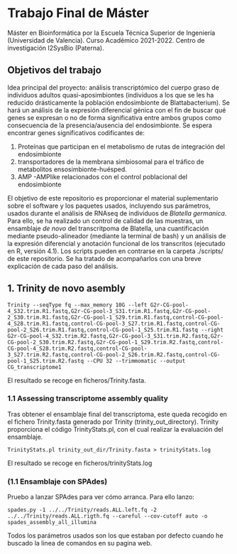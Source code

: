# **Trabajo Final de Máster**

Máster en Bioinformática por la Escuela Técnica Superior de Ingeniería (Universidad de Valencia). Curso Académico 2021-2022. 
Centro de investigación I2SysBio (Paterna).
                                                                                            

## Objetivos del trabajo

Idea principal del proyecto: análisis transcriptómico del cuerpo graso de individuos adultos quasi-aposimbiontes (individuos a los que se les ha reducido drásticamente la población endosimbionte de  Blattabacterium). Se hará un análisis de la expresión diferencial génica con el fin de buscar qué genes se expresan o no de forma significativa entre ambos grupos como consecuencia de la presencia/ausencia del endosimbionte. Se espera encontrar genes significativos codificantes de:  
1. Proteínas que participan en el metabolismo de rutas de integración del endosimbionte    
2. transportadores de la membrana simbiosomal para el tráfico de metabolitos ensosimbionte-huésped.  
3. AMP -AMPlike relacionados con el control poblacional del endosimbionte  

El objetivo de este repositorio es proporcionar el material suplementario sobre el software y los paquetes usados, incluyendo sus parámetros, usados durante el análisis de RNAseq de individuos de *Blatella germanica*. 
Para ello, se ha realizado un control de calidad de las muestras, un ensamblaje *de novo* del transcritpoma de Blatella, una cuantificación mediante pseudo-alineador (mediante la terminal de bash) y un análisis de la expresión diferencial y anotación funcional de los transcritos (ejecutado en R, versión 4.1). Los scripts pueden en contrarse en la carpeta ./scripts/ de este repositorio. Se ha tratado de acompañarlos con una breve explicación de cada paso del análisis. 

## 1. Trinity de novo asembly
```
Trinity --seqType fq --max_memory 10G --left G2r-CG-pool-4_S32.trim.R1.fastq,G2r-CG-pool-3_S31.trim.R1.fastq,G2r-CG-pool-2_S30.trim.R1.fastq,G2r-CG-pool-1_S29.trim.R1.fastq,control-CG-pool-4_S28.trim.R1.fastq,control-CG-pool-3_S27.trim.R1.fastq,control-CG-pool-2_S26.trim.R1.fastq,control-CG-pool-1_S25.trim.R1.fastq --right G2r-CG-pool-4_S32.trim.R2.fastq,G2r-CG-pool-3_S31.trim.R2.fastq,G2r-CG-pool-2_S30.trim.R2.fastq,G2r-CG-pool-1_S29.trim.R2.fastq,control-CG-pool-4_S28.trim.R2.fastq,control-CG-pool-3_S27.trim.R2.fastq,control-CG-pool-2_S26.trim.R2.fastq,control-CG-pool-1_S25.trim.R2.fastq --CPU 32 --trimmomatic --output CG_transcriptome1
```
El resultado se recoge en ficheros/Trinity.fasta. 

### 1.1 Assessing transcriptome assembly quality
Tras obtener el ensamblaje final del transcriptoma, este queda recogido en el fichero Trinity.fasta generado por Trinity (trinity_out_directory). Trinity proporciona el código TrinityStats.pl, con el cual realizar la evaluación del ensamblaje. 
````
TrinityStats.pl trinity_out_dir/Trinity.fasta > trinityStats.log
````
El resultado se recoge en ficheros/trinityStats.log

### (1.1 Ensamblaje con SPAdes)
Pruebo a lanzar SPAdes para ver cómo arranca. Para ello lanzo:
````
spades.py -1 ../../Trinity/reads.ALL.left.fq -2 ../../Trinity/reads.ALL.rigth.fq --careful --cov-cutoff auto -o spades_assembly_all_illumina
````
Todos los parámetros usados son los que estaban por defecto cuando he buscado la linea de comandos en su pagina web. 


